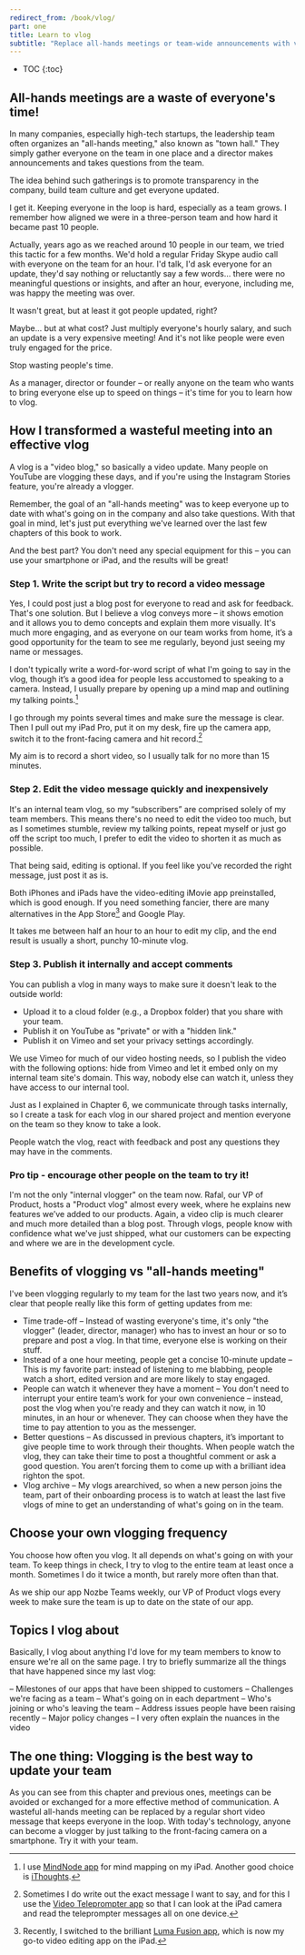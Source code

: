 ```yaml
---
redirect_from: /book/vlog/
part: one
title: Learn to vlog
subtitle: "Replace all-hands meetings or team-wide announcements with vlogging!"
---
```


* TOC
{:toc}

## All-hands meetings are a waste of everyone's time!

In many companies, especially high-tech startups, the leadership team often organizes an "all-hands meeting," also known as "town hall." They simply gather everyone on the team in one place and a director makes announcements and takes questions from the team.

The idea behind such gatherings is to promote transparency in the company, build team culture and get everyone updated.

I get it. Keeping everyone in the loop is hard, especially as a team grows. I remember how aligned we were in a three-person team and how hard it became past 10 people.

Actually, years ago as we reached around 10 people in our team, we tried this tactic for a few months. We'd hold a regular Friday Skype audio call with everyone on the team for an hour. I'd talk, I'd ask everyone for an update, they'd say nothing or reluctantly say a few words… there were no meaningful questions or insights, and after an hour, everyone, including me, was happy the meeting was over.

It wasn't great, but at least it got people updated, right?

Maybe... but at what cost? Just multiply everyone's hourly salary, and such an update is a very expensive meeting! And it's not like people were even truly engaged for the price.

Stop wasting people's time.

As a manager, director or founder – or really anyone on the team who wants to bring everyone else up to speed on things – it's time for you to learn how to vlog.

## How I transformed a wasteful meeting into an effective vlog

A vlog is a "video blog," so basically a video update. Many people on YouTube are vlogging these days, and if you're using the Instagram Stories feature, you're already a vlogger.

Remember, the goal of an "all-hands meeting" was to keep everyone up to date with what's going on in the company and also take questions. With that goal in mind, let's just put everything we've learned over the last few chapters of this book to work.

And the best part? You don't need any special equipment for this – you can use your smartphone or iPad, and the results will be great!

### Step 1. Write the script but try to record a video message

Yes, I could post just a blog post for everyone to read and ask for feedback. That's one solution. But I believe a vlog conveys more – it shows emotion and it allows you to demo concepts and explain them more visually. It's much more engaging, and as everyone on our team works from home, it’s a good opportunity for the team to see me regularly, beyond just seeing my name or messages.

I don't typically write a word-for-word script of what I'm going to say in the vlog, though it’s a good idea for people less accustomed to speaking to a camera. Instead, I usually prepare by opening up a mind map and outlining my talking points.[^1]

I go through my points several times and make sure the message is clear. Then I pull out my iPad Pro, put it on my desk, fire up the camera app, switch it to the front-facing camera and hit record.[^2]

My aim is to record a short video, so I usually talk for no more than 15 minutes.

### Step 2. Edit the video message quickly and inexpensively

It's an internal team vlog, so my “subscribers” are comprised solely of my team members. This means there's no need to edit the video too much, but as I sometimes stumble, review my talking points, repeat myself or just go off the script too much, I prefer to edit the video to shorten it as much as possible.

That being said, editing is optional. If you feel like you've recorded the right message, just post it as is.

Both iPhones and iPads have the video-editing iMovie app preinstalled, which is good enough. If you need something fancier, there are many alternatives in the App Store[^3] and Google Play.

It takes me between half an hour to an hour to edit my clip, and the end result is usually a short, punchy 10-minute vlog.

### Step 3. Publish it internally and accept comments

You can publish a vlog in many ways to make sure it doesn't leak to the outside world:

* Upload it to a cloud folder (e.g., a Dropbox folder) that you share with your team.
* Publish it on YouTube as "private" or with a "hidden link."
* Publish it on Vimeo and set your privacy settings accordingly.

We use Vimeo for much of our video hosting needs, so I publish the video with the following options: hide from Vimeo and let it embed only on my internal team site's domain. This way, nobody else can watch it, unless they have access to our internal tool.

Just as I explained in Chapter 6, we communicate through tasks internally, so I create a task for each vlog in our shared project and mention everyone on the team so they know to take a look.

People watch the vlog, react with feedback and post any questions they may have in the comments.

### Pro tip - encourage other people on the team to try it!

I'm not the only "internal vlogger" on the team now. Rafal, our VP of Product, hosts a "Product vlog" almost every week, where he explains new features we’ve added to our products. Again, a video clip is much clearer and much more detailed than a blog post. Through vlogs, people know with confidence what we've just shipped, what our customers can be expecting and where we are in the development cycle.

## Benefits of vlogging vs "all-hands meeting"

I've been vlogging regularly to my team for the last two years now, and it’s clear that people really like this form of getting updates from me:

* Time trade-off – Instead of wasting everyone's time, it's only "the vlogger" (leader, director, manager) who has to invest an hour or so to prepare and post a vlog. In that time, everyone else is working on their stuff.
* Instead of a one hour meeting, people get a concise 10-minute update – This is my favorite part: instead of listening to me blabbing, people watch a short, edited version and are more likely to stay engaged.
* People can watch it whenever they have a moment – You don't need to interrupt your entire team’s work for your own convenience – instead, post the vlog when you're ready and they can watch it now, in 10 minutes, in an hour or whenever. They can choose when they have the time to pay attention to you as the messenger.
* Better questions – As discussed in previous chapters, it’s important to give people time to work through their thoughts. When people watch the vlog, they can take their time to post a thoughtful comment or ask a good question. You aren’t forcing them to come up with a brilliant idea righton the spot.
* Vlog archive – My vlogs arearchived, so when a new person joins the team, part of their onboarding process is to watch at least the last five vlogs of mine to get an understanding of what's going on in the team.

## Choose your own vlogging frequency

You choose how often you vlog. It all depends on what's going on with your team. To keep things in check, I try to vlog to the entire team at least once a month. Sometimes I do it twice a month, but rarely more often than that.

As we ship our app Nozbe Teams weekly, our VP of Product vlogs every week to make sure the team is up to date on the state of our app.

## Topics I vlog about

Basically, I vlog about anything I'd love for my team members to know to ensure we're all on the same page. I try to briefly summarize all the things that have happened since my last vlog:

– Milestones of our apps that have been shipped to customers
– Challenges we're facing as a team
– What's going on in each department
– Who's joining or who's leaving the team
– Address issues people have been raising recently
– Major policy changes – I very often explain the nuances in the video

## The one thing: Vlogging is the best way to update your team

As you can see from this chapter and previous ones, meetings can be avoided or exchanged for a more effective method of communication. A wasteful all-hands meeting can be replaced by a regular short video message that keeps everyone in the loop. With today's technology, anyone can become a vlogger by just talking to the front-facing camera on a smartphone. Try it with your team.

[^1]: I use [MindNode app](https://mindnode.com) for mind mapping on my iPad. Another good choice is [iThoughts](https://www.toketaware.com/ithoughts-ios).

[^2]: Sometimes I do write out the exact message I want to say, and for this I use the [Video Teleprompter app](https://videoteleprompter.com) so that I can look at the iPad camera and read the teleprompter messages all on one device.

[^3]: Recently, I switched to the brilliant [Luma Fusion app](https://luma-touch.com/lumafusion-for-ios-2/), which is now my go-to video editing app on the iPad.

